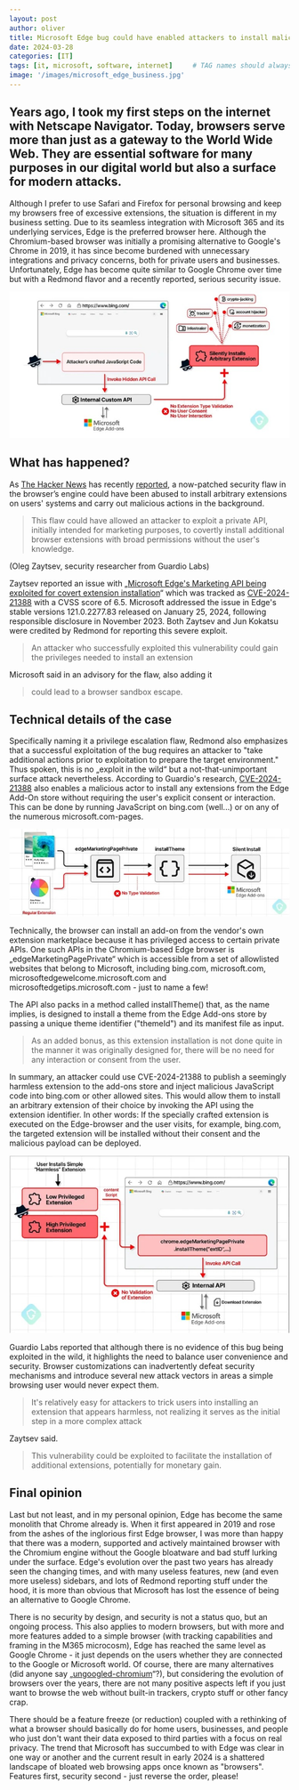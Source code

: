 ```yaml
---
layout: post
author: oliver
title: Microsoft Edge bug could have enabled attackers to install malicious extensions without detection
date: 2024-03-28
categories: [IT]
tags: [it, microsoft, software, internet]     # TAG names should always be lowercase
image: '/images/microsoft_edge_business.jpg'
---
```


## Years ago, I took my first steps on the internet with Netscape Navigator. Today, browsers serve more than just as a gateway to the World Wide Web. They are essential software for many purposes in our digital world but also a surface for modern attacks.

Although I prefer to use Safari and Firefox for personal browsing and keep my browsers free of excessive extensions, the situation is different in my business setting. Due to its seamless integration with Microsoft 365 and its underlying services, Edge is the preferred browser here. Although the Chromium-based browser was initially a promising alternative to Google's Chrome in 2019, it has since become burdened with unnecessary integrations and privacy concerns, both for private users and businesses. Unfortunately, Edge has become quite similar to Google Chrome over time but with a Redmond flavor and a recently reported, serious security issue.

![Attack chain](../images/microsoft_edge_attack_chain.jpg)

## What has happened?

As [The Hacker News](https://thehackernews.com) has recently [reported](https://thehackernews.com/2024/03/microsoft-edge-bug-could-have-allowed.html), a now-patched security flaw in the browser’s engine could have been abused to install arbitrary extensions on users' systems and carry out malicious actions in the background.

> This flaw could have allowed an attacker to exploit a private API, initially intended for marketing purposes, to covertly install additional browser extensions with broad permissions without the user's knowledge.

(Oleg Zaytsev, security researcher from Guardio Labs)

Zaytsev reported an issue with „[Microsoft Edge's Marketing API being exploited for covert extension installation](https://labs.guard.io/cve-2024-21388-microsoft-edges-marketing-api-exploited-for-covert-extension-installation-879fe5ad35ca)“ which was tracked as [CVE-2024-21388](https://msrc.microsoft.com/update-guide/vulnerability/CVE-2024-21388) with a CVSS score of 6.5. Microsoft addressed the issue in Edge's stable versions 121.0.2277.83 released on January 25, 2024, following responsible disclosure in November 2023. Both Zaytsev and Jun Kokatsu were credited by Redmond for reporting this severe exploit.

> An attacker who successfully exploited this vulnerability could gain the privileges needed to install an extension

Microsoft said in an advisory for the flaw, also adding it

> could lead to a browser sandbox escape.

## Technical details of the case

Specifically naming it a privilege escalation flaw, Redmond also emphasizes that a successful exploitation of the bug requires an attacker to "take additional actions prior to exploitation to prepare the target environment." Thus spoken, this is no „exploit in the wild“ but a not-that-unimportant surface attack nevertheless. According to Guardio's research, [CVE-2024-21388](https://msrc.microsoft.com/update-guide/vulnerability/CVE-2024-21388) also enables a malicious actor to install any extensions from the Edge Add-On store without requiring the user's explicit consent or interaction. This can be done by running JavaScript on bing.com (well...) or on any of the numerous microsoft.com-pages.

![Type of validation in MS Edge](../images/microsoft_edge_type_of_validation.jpg)

Technically, the browser can install an add-on from the vendor's own extension marketplace because it has privileged access to certain private APIs. One such APIs in the Chromium-based Edge browser is „edgeMarketingPagePrivate“ which is accessible from a set of allowlisted websites that belong to Microsoft, including bing.com, microsoft.com, microsoftedgewelcome.microsoft.com and microsoftedgetips.microsoft.com - just to name a few!

The API also packs in a method called installTheme() that, as the name implies, is designed to install a theme from the Edge Add-ons store by passing a unique theme identifier ("themeId") and its manifest file as input.

> As an added bonus, as this extension installation is not done quite in the manner it was originally designed for, there will be no need for any interaction or consent from the user.

In summary, an attacker could use CVE-2024-21388 to publish a seemingly harmless extension to the add-ons store and inject malicious JavaScript code into bing.com or other allowed sites. This would allow them to install an arbitrary extension of their choice by invoking the API using the extension identifier. In other words: If the specially crafted extension is executed on the Edge-browser and the user visits, for example, bing.com, the targeted extension will be installed without their consent and the malicious payload can be deployed.

![Extension installation in MS Edge](../images/microsoft_edge_extension_installation.jpg)

Guardio Labs reported that although there is no evidence of this bug being exploited in the wild, it highlights the need to balance user convenience and security. Browser customizations can inadvertently defeat security mechanisms and introduce several new attack vectors in areas a simple browsing user would never expect them.

> It's relatively easy for attackers to trick users into installing an extension that appears harmless, not realizing it serves as the initial step in a more complex attack

Zaytsev said.

> This vulnerability could be exploited to facilitate the installation of additional extensions, potentially for monetary gain.

## Final opinion

Last but not least, and in my personal opinion, Edge has become the same monolith that Chrome already is. When it first appeared in 2019 and rose from the ashes of the inglorious first Edge browser, I was more than happy that there was a modern, supported and actively maintained browser with the Chromium engine without the Google bloatware and bad stuff lurking under the surface. Edge's evolution over the past two years has already seen the changing times, and with many useless features, new (and even more useless) sidebars, and lots of Redmond reporting stuff under the hood, it is more than obvious that Microsoft has lost the essence of being an alternative to Google Chrome.

There is no security by design, and security is not a status quo, but an ongoing process. This also applies to modern browsers, but with more and more features added to a simple browser (with tracking capabilities and framing in the M365 microcosm), Edge has reached the same level as Google Chrome - it just depends on the users whether they are connected to the Google or Microsoft world. Of course, there are many alternatives (did anyone say „[ungoogled-chromium](https://github.com/ungoogled-software/ungoogled-chromium)“?), but considering the evolution of browsers over the years, there are not many positive aspects left if you just want to browse the web without built-in trackers, crypto stuff or other fancy crap. 

There should be a feature freeze (or reduction) coupled with a rethinking of what a browser should basically do for home users, businesses, and people who just don't want their data exposed to third parties with a focus on real privacy. The trend that Microsoft has succumbed to with Edge was clear in one way or another and the current result in early 2024 is a shattered landscape of bloated web browsing apps once known as "browsers". Features first, security second - just reverse the order, please!

